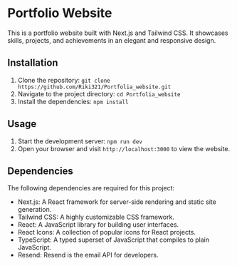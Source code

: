 # Portfolio Website

This is a portfolio website built with Next.js and Tailwind CSS. It showcases  skills, projects, and achievements in an elegant and responsive design.

## Installation

1. Clone the repository: `git clone https://github.com/Riki321/Portfolia_website.git`
2. Navigate to the project directory: `cd Portfolia_website`
3. Install the dependencies: `npm install`

## Usage

1. Start the development server: `npm run dev`
2. Open your browser and visit `http://localhost:3000` to view the website.

## Dependencies

The following dependencies are required for this project:

- Next.js: A React framework for server-side rendering and static site generation.
- Tailwind CSS: A highly customizable CSS framework.
- React: A JavaScript library for building user interfaces.
- React Icons: A collection of popular icons for React projects.
- TypeScript: A typed superset of JavaScript that compiles to plain JavaScript.
- Resend: Resend is the email API for developers.



